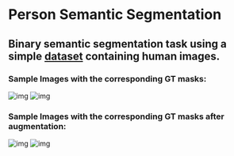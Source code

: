 # Person Semantic Segmentation

## Binary semantic segmentation task using a simple [dataset](https://github.com/VikramShenoy97/Human-Segmentation-Dataset.git) containing human images.

### Sample Images with the corresponding GT masks:
![img](https://user-images.githubusercontent.com/50166164/207236717-57d57034-0710-491a-afb9-5bfbfd16d83f.png)
![img](https://user-images.githubusercontent.com/50166164/207236880-9bcda4fd-9c20-4c85-acbd-a1ef20f29f41.png)

### Sample Images with the corresponding GT masks after augmentation:
![img](https://user-images.githubusercontent.com/50166164/207237025-342b0868-ab4e-481d-8b00-d1125d9e3ccd.png)
![img](https://user-images.githubusercontent.com/50166164/207237142-8cabfdf0-d6b6-4ceb-83dc-a90ccbf7dda2.png)

